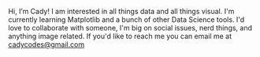 Hi, I’m Cady!
I am interested in all things data and all things visual.
I'm currently learning Matplotlib and a bunch of other Data Science tools.
I'd love to collaborate with someone, I'm big on social issues, nerd things, and anything image related.
If you'd like to reach me you can email me at cadycodes@gmail.com

<!---
DuckofDoom91/DuckofDoom91 is a ✨ special ✨ repository because its `README.md` (this file) appears on your GitHub profile.
You can click the Preview link to take a look at your changes.
--->
